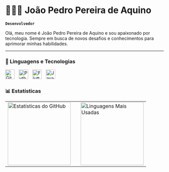 # 👨🏻‍💻 João Pedro Pereira de Aquino

**`Desenvolvedor`**

Olá, meu nome é João Pedro Pereira de Aquino e sou apaixonado por tecnologia. Sempre em busca de novos desafios e conhecimentos para aprimorar minhas habilidades.

---

### 🤖 Linguagens e Tecnologias

<img align="left" alt="Git" title="Git" width="30px" style="padding-right: 10px;" src="https://cdn.jsdelivr.net/gh/devicons/devicon@latest/icons/git/git-original.svg" />
<img align="left" alt="Python" title="Python" width="30px" style="padding-right: 10px;" src="https://cdn.jsdelivr.net/gh/devicons/devicon@latest/icons/python/python-original.svg" />
<img align="left" alt="Flutter" title="Flutter" width="30px" style="padding-right: 10px;" src="https://cdn.jsdelivr.net/gh/devicons/devicon@latest/icons/flutter/flutter-original.svg" />
<img align="left" alt="Java" title="Java" width="30px" style="padding-right: 10px;" src="https://cdn.jsdelivr.net/gh/devicons/devicon@latest/icons/java/java-original.svg" />

<br/>
<br/>

### 📊 Estatísticas

<table>
  <tr>
    <td>
      <img align="left" alt="Estatísticas do GitHub" height="200" style="padding-right: 10px;" src="https://github-readme-stats.vercel.app/api?username=JoaoPedroPereiraAquino&show_icons=true&theme=tokyonight&include_all_commits=true&locale=pt-br" />
    </td>
    <td>
      <img align="right" alt="Linguagens Mais Usadas" height="200" src="https://github-readme-stats.vercel.app/api/top-langs/?username=JoaoPedroPereiraAquino&theme=tokyonight&layout=compact&custom_title=Linguagens%20Mais%20Usadas&langs_count=9&langs_extra=flutter" />
    </td>
  </tr>
</table>
